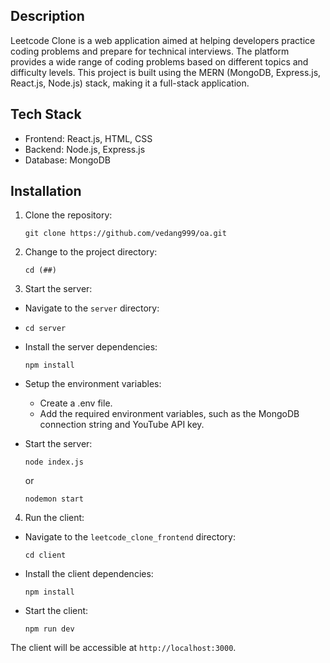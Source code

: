 ## Description

Leetcode Clone is a web application aimed at helping developers practice coding problems and prepare for technical interviews. The platform provides a wide range of coding problems based on different topics and difficulty levels.
This project is built using the MERN (MongoDB, Express.js, React.js, Node.js) stack, making it a full-stack application. 
## Tech Stack

- Frontend: React.js, HTML, CSS
- Backend: Node.js, Express.js
- Database: MongoDB

## Installation

1. Clone the repository:

   ```
   git clone https://github.com/vedang999/oa.git
   ```
   
2. Change to the project directory:

   ```
   cd (##)
   ```

3. Start the server:
   
- Navigate to the `server` directory:
- 
  ```
  cd server
  ```
  
- Install the server dependencies:
  
  ```
  npm install
  ```

- Setup the environment variables:
  - Create a .env file.
  - Add the required environment variables, such as the MongoDB connection string and YouTube API key.
  
- Start the server:
  ```
  node index.js
  ```
  or
  ```
  nodemon start
  ```

4. Run the client:
  
- Navigate to the `leetcode_clone_frontend` directory:
  
  ```
  cd client
  ```
- Install the client dependencies:
  
  ```
  npm install
  ```
  
- Start the client:
  ```
  npm run dev
  ```

The client will be accessible at `http://localhost:3000`. 
